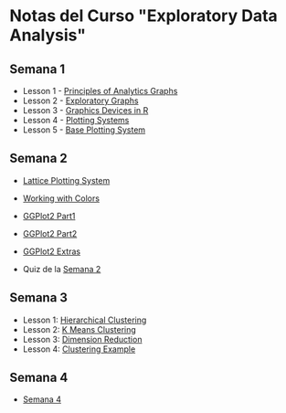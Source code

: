 # Notas del Curso "Exploratory Data Analysis"

## Semana 1

- Lesson 1 - [Principles of Analytics Graphs](semana1/README.md#lesson-1---principles-of-analytics-graphs)
- Lesson 2 - [Exploratory Graphs](semana1/README.md#lesson-2---exploratory-graphs)
- Lesson 3 - [Graphics Devices in R](semana1/README.md#lesson-3---graphics-devices-in-r)
- Lesson 4 - [Plotting Systems](semana1/README.md#lesson-4---plotting-systems)
- Lesson 5 - [Base Plotting System](semana1/README.md#lesson-5---base-plotting-system)

## Semana 2

- [Lattice Plotting System](semana2/README.md#lattice-plotting-system)
- [Working with Colors](semana2/README.md#working-with-colors)
- [GGPlot2 Part1](semana2/README.md#ggplot2-part1)
- [GGPlot2 Part2](semana2/README.md#ggplot2-part2)
- [GGPlot2 Extras](semana2/README.md#ggplot2-extras)

- Quiz de la [Semana 2](semana2/semana2-quiz.md)

## Semana 3

- Lesson 1: [Hierarchical Clustering](semana3/README.md#)
- Lesson 2: [K Means Clustering](semana3/README.md#)
- Lesson 3: [Dimension Reduction](semana3/README.md#)
- Lesson 4: [Clustering Example](semana3/README.md#)

## Semana 4

- [Semana 4](semana4/README.md)
